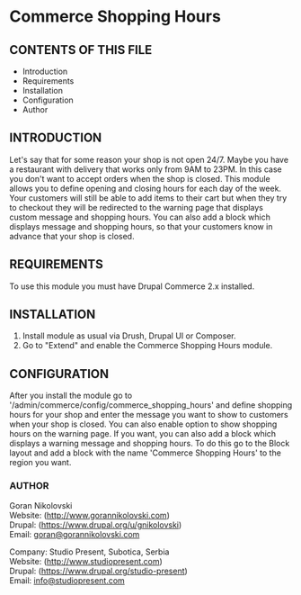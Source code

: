 # Commerce Shopping Hours

## CONTENTS OF THIS FILE

  * Introduction
  * Requirements
  * Installation
  * Configuration
  * Author

## INTRODUCTION

Let's say that for some reason your shop is not open 24/7. Maybe you have a
restaurant with delivery that works only from 9AM to 23PM. In this case you
don't want to accept orders when the shop is closed. This module allows you to
define opening and closing hours for each day of the week. Your customers will
still be able to add items to their cart but when they try to checkout they will
be redirected to the warning page that displays custom message and shopping
hours. You can also add a block which displays message and shopping hours, so
that your customers know in advance that your shop is closed.

## REQUIREMENTS

To use this module you must have Drupal Commerce 2.x installed.

## INSTALLATION

1. Install module as usual via Drush, Drupal UI or Composer.
2. Go to "Extend" and enable the Commerce Shopping Hours module.

## CONFIGURATION

After you install the module go to
'/admin/commerce/config/commerce_shopping_hours' and define shopping hours for
your shop and enter the message you want to show to customers when your shop is
closed. You can also enable option to show shopping hours on the warning page.
If you want, you can also add a block which displays a warning message and
shopping hours. To do this go to the Block layout and add a block with the name
'Commerce Shopping Hours' to the region you want.

### AUTHOR

Goran Nikolovski  
Website: (http://www.gorannikolovski.com)  
Drupal: (https://www.drupal.org/u/gnikolovski)  
Email: goran@gorannikolovski.com  

Company: Studio Present, Subotica, Serbia  
Website: (http://www.studiopresent.com)  
Drupal: (https://www.drupal.org/studio-present)  
Email: info@studiopresent.com  
